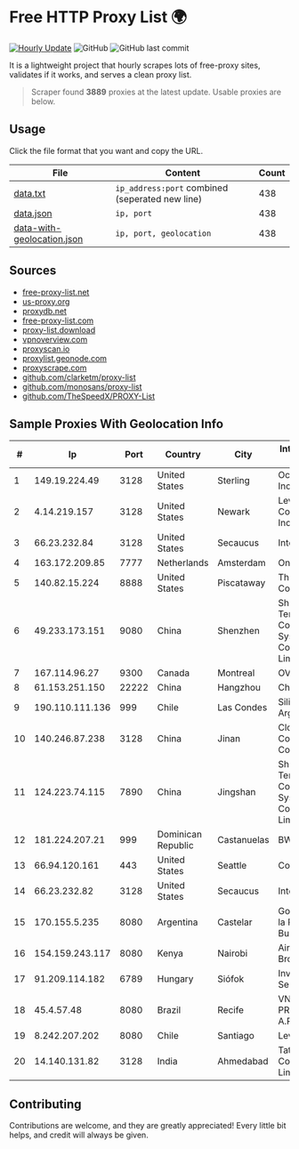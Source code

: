 
# Free HTTP Proxy List 🌍

[![Hourly Update](https://github.com/mertguvencli/http-proxy-list/actions/workflows/main.yml/badge.svg?branch=main)](https://github.com/mertguvencli/http-proxy-list/actions/workflows/main.yml)
![GitHub](https://img.shields.io/github/license/mertguvencli/http-proxy-list)
![GitHub last commit](https://img.shields.io/github/last-commit/mertguvencli/http-proxy-list)

It is a lightweight project that hourly scrapes lots of free-proxy sites, validates if it works, and serves a clean proxy list.


> Scraper found **3889** proxies at the latest update. Usable proxies are below.

## Usage

Click the file format that you want and copy the URL.


|File|Content|Count|
|----|-------|-----|
|[data.txt](https://raw.githubusercontent.com/mertguvencli/http-proxy-list/main/proxy-list/data.txt)|`ip_address:port` combined (seperated new line)|438|
|[data.json](https://raw.githubusercontent.com/mertguvencli/http-proxy-list/main/proxy-list/data.json)|`ip, port`|438|
|[data-with-geolocation.json](https://raw.githubusercontent.com/mertguvencli/http-proxy-list/main/proxy-list/data-with-geolocation.json)|`ip, port, geolocation`|438|

## Sources

* [free-proxy-list.net](https://free-proxy-list.net)
* [us-proxy.org](https://www.us-proxy.org)
* [proxydb.net](http://proxydb.net)
* [free-proxy-list.com](https://free-proxy-list.com/?page=&port=&type%5B%5D=http&type%5B%5D=https&up_time=0&search=Search)
* [proxy-list.download](https://www.proxy-list.download/HTTP)
* [vpnoverview.com](https://vpnoverview.com/privacy/anonymous-browsing/free-proxy-servers)
* [proxyscan.io](https://www.proxyscan.io)
* [proxylist.geonode.com](https://proxylist.geonode.com/api/proxy-list?limit=300&page=1&sort_by=lastChecked&sort_type=desc&protocols=http,https)
* [proxyscrape.com](https://api.proxyscrape.com/v2/?request=displayproxies&protocol=http&timeout=10000&country=all&ssl=all&anonymity=all)
* [github.com/clarketm/proxy-list](https://raw.githubusercontent.com/clarketm/proxy-list/master/proxy-list-raw.txt)
* [github.com/monosans/proxy-list](https://raw.githubusercontent.com/monosans/proxy-list/main/proxies/http.txt)
* [github.com/TheSpeedX/PROXY-List](https://raw.githubusercontent.com/TheSpeedX/PROXY-List/master/http.txt)


## Sample Proxies With Geolocation Info

|#|Ip|Port|Country|City|Internet Service Provider|
|-|--|----|-------|----|-------------------------|
|1|149.19.224.49|3128|United States|Sterling|Oculus Networks Inc|
|2|4.14.219.157|3128|United States|Newark|Level 3 Communications, Inc.|
|3|66.23.232.84|3128|United States|Secaucus|Interserver, Inc|
|4|163.172.209.85|7777|Netherlands|Amsterdam|Online SAS NL|
|5|140.82.15.224|8888|United States|Piscataway|The Constant Company|
|6|49.233.173.151|9080|China|Shenzhen|Shenzhen Tencent Computer Systems Company Limited|
|7|167.114.96.27|9300|Canada|Montreal|OVH SAS|
|8|61.153.251.150|22222|China|Hangzhou|Chinanet|
|9|190.110.111.136|999|Chile|Las Condes|Silica Networks Argentina S.A.|
|10|140.246.87.238|3128|China|Jinan|Cloud Computing Corporation|
|11|124.223.74.115|7890|China|Jingshan|Shenzhen Tencent Computer Systems Company Limited|
|12|181.224.207.21|999|Dominican Republic|Castanuelas|BW TELECOM|
|13|66.94.120.161|443|United States|Seattle|Contabo Inc.|
|14|66.23.232.82|3128|United States|Secaucus|Interserver, Inc|
|15|170.155.5.235|8080|Argentina|Castelar|Gobernacion de la Provincia de Buenos Aires|
|16|154.159.243.117|8080|Kenya|Nairobi|Airtel KE Mobile Broadband|
|17|91.209.114.182|6789|Hungary|Siófok|Invitech ICT Services Kft.|
|18|45.4.57.48|8080|Brazil|Recife|VN TELECOM PROVEDORES A.R.C EIRELI|
|19|8.242.207.202|8080|Chile|Santiago|Level 3|
|20|14.140.131.82|3128|India|Ahmedabad|Tata Communications Limited|



## Contributing

Contributions are welcome, and they are greatly appreciated! Every
little bit helps, and credit will always be given.

